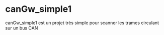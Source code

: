 # canGw_simple1
canGw_simple1 est un projet très simple pour scanner les trames circulant sur un bus CAN
